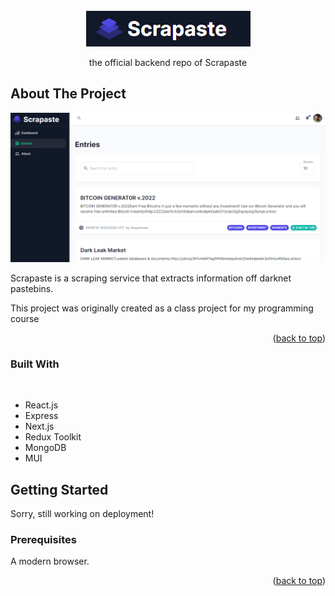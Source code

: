 <div id="top"></div>

<!-- PROJECT LOGO -->
<br />
<div align="center">
    <img src="images/logo.png" alt="Logo" >

  <p align="center">
    the official backend repo of Scrapaste
    <br />
    <!-- <a href="https://0pv5ubqq5l.execute-api.eu-west-1.amazonaws.com/dev">API URL</a>
    ·
    <a href="http://dikto-client.s3-website.eu-west-3.amazonaws.com/">Visit App</a>
    ·
    <a href="https://github.com/strauss02/dikto-frontend/issues">Report Bug</a>
    ·
    <a href="https://github.com/strauss02/dikto-frontend/issues">Request Feature</a> -->
  </p>
</div>

## About The Project

![](images/screenshot2.png)

Scrapaste is a scraping service that extracts information off darknet pastebins.

This project was originally created as a class project for my programming course

<p align="right">(<a href="#top">back to top</a>)</p>

### Built With

<br>

- React.js
- Express
- Next.js
- Redux Toolkit
- MongoDB
- MUI

<!-- GETTING STARTED -->

## Getting Started

Sorry, still working on deployment!

### Prerequisites

A modern browser.

<!-- USAGE EXAMPLES -->

<p align="right">(<a href="#top">back to top</a>)</p>
